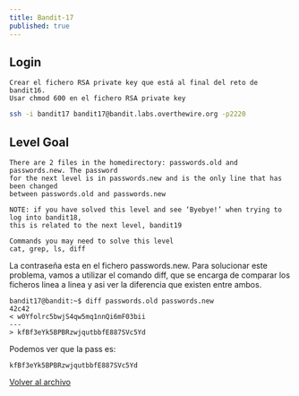 ```yaml
---
title: Bandit-17
published: true
---
```


## [](#header-1)Login

```
Crear el fichero RSA private key que está al final del reto de bandit16.
Usar chmod 600 en el fichero RSA private key
```

```bash
ssh -i bandit17 bandit17@bandit.labs.overthewire.org -p2220
```

## [](#header-1)Level Goal

```
There are 2 files in the homedirectory: passwords.old and passwords.new. The password 
for the next level is in passwords.new and is the only line that has been changed 
between passwords.old and passwords.new

NOTE: if you have solved this level and see ‘Byebye!’ when trying to log into bandit18,
this is related to the next level, bandit19

Commands you may need to solve this level
cat, grep, ls, diff
```

La contraseña esta en el fichero passwords.new. Para solucionar este problema, vamos
a utilizar el comando diff, que se encarga de comparar los ficheros linea a linea y 
asi ver la diferencia que existen entre ambos.

```
bandit17@bandit:~$ diff passwords.old passwords.new
42c42
< w0Yfolrc5bwjS4qw5mq1nnQi6mF03bii
---
> kfBf3eYk5BPBRzwjqutbbfE887SVc5Yd
```

Podemos ver que la pass es:

```
kfBf3eYk5BPBRzwjqutbbfE887SVc5Yd
```

[Volver al archivo](archive)
